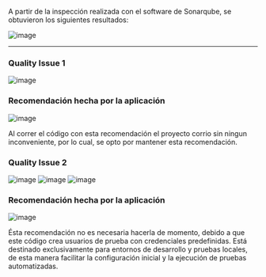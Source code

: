 A partir de la inspección realizada con el software de Sonarqube, se obtuvieron los siguientes resultados:

![image](https://github.com/user-attachments/assets/1ab6b81f-5724-437a-9ce9-efe579c747d9)

---

### Quality Issue 1

![image](https://github.com/user-attachments/assets/7cb44054-c994-4aaf-9f38-5aadb8c014e3)

### Recomendación hecha por la aplicación

![image](https://github.com/user-attachments/assets/ee76fadd-5ed7-480c-834a-66acd34fa6ba)

Al correr el código con esta recomendación el proyecto corrio sin ningun inconveniente, por lo cual, se opto por mantener esta recomendación.

### Quality Issue 2

![image](https://github.com/user-attachments/assets/4979413c-3ee3-40e9-9c8a-397d3a3c0627)
![image](https://github.com/user-attachments/assets/1cd0f6a0-3ef4-4d7c-8bb4-ef4f0c9ab46f)
![image](https://github.com/user-attachments/assets/7054853f-7ace-4762-a8cb-01280d590809)

### Recomendación hecha por la aplicación

![image](https://github.com/user-attachments/assets/eab68144-f58c-4ae6-80f5-caa2c6d94f25)

Ésta recomendación no es necesaria hacerla de momento, debido a que este código crea usuarios de prueba con credenciales predefinidas. Está destinado exclusivamente para entornos de desarrollo y pruebas locales, de esta manera facilitar la configuración inicial y la ejecución de pruebas automatizadas.





